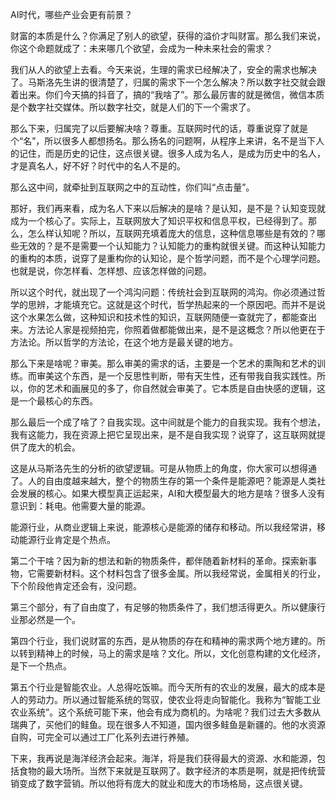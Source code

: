 AI时代，哪些产业会更有前景？

财富的本质是什么？你满足了别人的欲望，获得的溢价才叫财富。那么我们来说，你这个命题就成了：未来哪几个欲望，会成为一种未来社会的需求？

我们从人的欲望上去看。今天来说，生理的需求已经解决了，安全的需求也解决了。马斯洛先生讲的很清楚了，归属的需求下一个怎么解决？所以数字社交就会跟着出来。你们今天搞的抖音了，搞的“我啥了”。那么最厉害的就是微信，微信本质是个数字社交媒体。所以数字社交，就是人们的下一个需求了。

那么下来，归属完了以后要解决啥？尊重。互联网时代的话，尊重说穿了就是个“名”，所以很多人都想扬名。那么扬名的问题啊，从程序上来讲，名不是当下人的记住，而是历史的记住，这点很关键。很多人成为名人，是成为历史中的名人，才是真名人，好不好？时代中的名人不是的。

那么这中间，就牵扯到互联网之中的互动性，你们叫“点击量”。

那好，我们再来看，成为名人下来以后解决的是啥？是认知，是不是？认知变现就成为一个核心了。实际上，互联网放大了知识平权和信息平权，已经得到了。那么，怎么样认知呢？所以，互联网充填着庞大的信息，这种信息哪些是有效的？哪些无效的？是不是需要一个认知能力？认知能力的重构就很关键。而这种认知能力的重构的本质，说穿了是重构你的认知论，是个哲学问题，而不是个心理学问题。也就是说，你怎样看、怎样想、应该怎样做的问题。

所以这个时代，就出现了一个鸿沟问题：传统社会到互联网的鸿沟。你必须通过哲学的思辨，才能填充它。这就是这个时代，哲学热起来的一个原因吧。而并不是说这个水果怎么做，这种知识和技术性的知识，互联网随便一查就完了，都能查出来。方法论人家是视频拍完，你照着做都能做出来，是不是这概念？所以他更在于方法论。所以哲学的方法论，在这个地方是最关键的地方。

那么下来是啥呢？审美。那么审美的需求的话，主要是一个艺术的熏陶和艺术的训练。而审美这个东西，是一个反思性判断，带有天生性，还有带我自我实践性。所以，你的艺术和画展见的多了，你自然就会审美了。它本质是自由快感的逻辑，这是一个最核心的东西。

那么最后一个成了啥了？自我实现。这中间就是个能力的自我实现。我有个想法，我有这能力，我在资源上把它呈现出来，是不是自我实现？说穿了，这互联网就提供了庞大的机会。

这是从马斯洛先生的分析的欲望逻辑。可是从物质上的角度，你大家可以想得通了。人的自由度越来越大，整个的物质生存的第一个条件是能源吧？能源是人类社会发展的核心。如果大模型真正运起来，AI和大模型最大的地方是啥？很多人没有意识到：耗电。他需要大量的能源。

能源行业，从商业逻辑上来说，能源核心是能源的储存和移动。所以我经常讲，移动能源行业肯定是个热点。

第二个干啥？因为新的想法和新的物质条件，都伴随着新材料的革命。探索新事物，它需要新材料。这个材料包含了很多金属。所以我经常说，金属相关的行业，下个阶段他肯定还会有，没问题。

第三个部分，有了自由度了，有足够的物质条件了，我们想活得更久。所以健康行业那必然是一个。

第四个行业，我们说财富的东西，是从物质的存在和精神的需求两个地方建的。所以转到精神上的时候，马上的需求是啥？文化。所以，文化创意构建的文化经济，是下一个热点。

第五个行业是智能农业。人总得吃饭嘛。而今天所有的农业的发展，最大的成本是人的劳动力。所以通过智能系统的驾驭，使农业将走向智能化。我称为“智能工业农业系统”。这个系统可能下来，他会有成为商机的。为啥呢？我们过去大多数从瑞典了，买他们的鲑鱼。现在很多人不知道，国内很多鲑鱼是新疆的。他的水资源自购，可完全可以通过工厂化系列去进行养殖。

下来，我再说是海洋经济会起来。海洋，将是我们获得最大的资源、水和能源，包括食物的最大场所。当然下来就是互联网了。数字经济的本质是啊，就是把传统营销变成了数字营销。所以他将有庞大的就业和庞大的市场格局，这点很关键。
